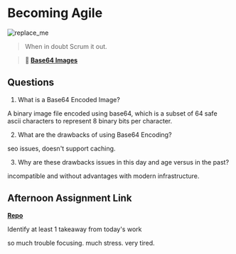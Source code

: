 # Becoming Agile

![replace_me](https://codeworks.blob.core.windows.net/public/assets/img/illustrations/placeholder.svg)

> When in doubt Scrum it out.

> **📖 [Base64 Images](https://codeworksacademy.com/fs-student-guide/resources/wk8-9/06-Base64)**

## Questions

1. What is a Base64 Encoded Image?

A binary image file encoded using base64, which is a subset of 64 safe ascii characters to represent 8 binary bits per character.

2. What are the drawbacks of using Base64 Encoding?

seo issues, doesn't support caching.

3. Why are these drawbacks issues in this day and age versus in the past?

incompatible and without advantages with modern infrastructure.

## Afternoon Assignment Link

**[Repo](https://github.com/Annikyet/<ASSIGNMENT_REPO>)**

Identify at least 1 takeaway from today's work

so much trouble focusing. much stress. very tired.